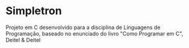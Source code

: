 # Simpletron
Projeto em C desenvolvido para a disciplina de Linguagens de Programação, baseado no enunciado do livro "Como Programar em C", Deitel &amp; Deitel
